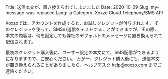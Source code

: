 Title: 送信本文が、置き換えられてしまいました
Date: 2020-10-09
Slug: my-message-was-replaced
Lang: ja
Category: Xoxzo Cloud Telephony/SMS API


Xoxzoでは、アカウントを作成すると、お試しクレジットが付与されます。 そのクレジットを使って、SMSの送信をテストすることができますが、その際、本文の内容は、何を設定しても弊社のデフォルトのメッセージに置き換えられて配信されます。

最初のクレジット購入後に、ユーザー設定の本文にて、SMS配信ができるようになりますので、ご安心ください。
万が一、クレジット購入後にも、送信本文が置き換えられることがありましたら、ヘルプデスク help@xoxzo.com までご連絡ください。
